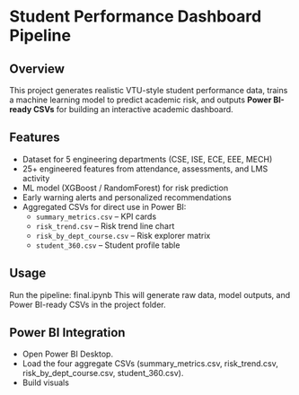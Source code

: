 
# Student Performance Dashboard Pipeline

##  Overview
This project generates realistic VTU-style student performance data, trains a machine learning model to predict academic risk, and outputs **Power BI-ready CSVs** for building an interactive academic dashboard.

##  Features
- Dataset for 5 engineering departments (CSE, ISE, ECE, EEE, MECH)
- 25+ engineered features from attendance, assessments, and LMS activity
- ML model (XGBoost / RandomForest) for risk prediction
- Early warning alerts and personalized recommendations
- Aggregated CSVs for direct use in Power BI:
  - `summary_metrics.csv` – KPI cards
  - `risk_trend.csv` – Risk trend line chart
  - `risk_by_dept_course.csv` – Risk explorer matrix
  - `student_360.csv` – Student profile table

## Usage
Run the pipeline:
final.ipynb
This will generate raw data, model outputs, and Power BI-ready CSVs in the project folder.
## Power BI Integration
- Open Power BI Desktop.
- Load the four aggregate CSVs (summary_metrics.csv, risk_trend.csv, risk_by_dept_course.csv, student_360.csv).
- Build visuals
